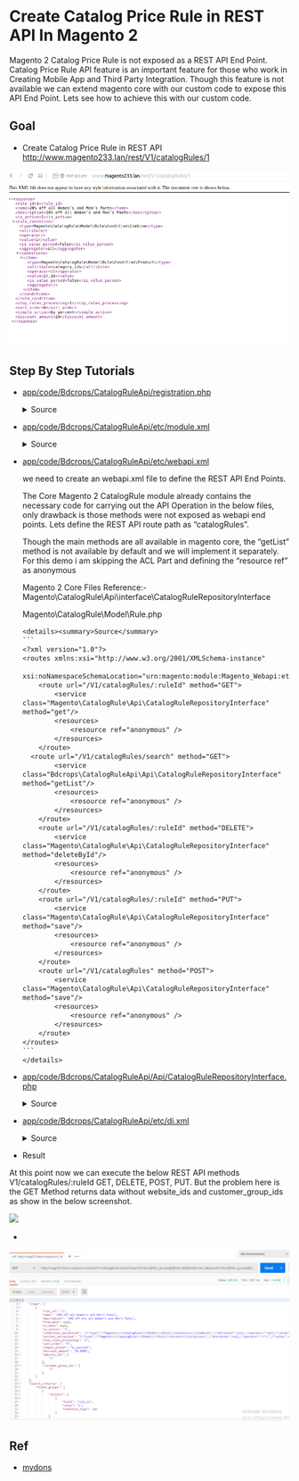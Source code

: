 #  Create Catalog Price Rule in REST API In Magento 2
Magento 2 Catalog Price Rule is not exposed as a REST API End Point. Catalog Price Rule API feature is an important feature for those who work in Creating Mobile App and Third Party Integration. Though this feature is not available we can extend magento core with our custom code to expose this API End Point. Lets see how to achieve this with our custom code.

## Goal
- Create Catalog Price Rule in REST API
http://www.magento233.lan/rest/V1/catalogRules/1

![](docs/restV1catalogRules1.png)



## Step By Step Tutorials

- [app/code/Bdcrops/CatalogRuleApi/registration.php](registration.php)

    <details><summary>Source</summary>

    ```
    <?php
        \Magento\Framework\Component\ComponentRegistrar::register(
            \Magento\Framework\Component\ComponentRegistrar::MODULE,
            'Bdcrops_CatalogRuleApi',
            __DIR__
        );
    ```
    </details>


- [app/code/Bdcrops/CatalogRuleApi/etc/module.xml](etc/module.xml)

    <details><summary>Source</summary>

    ```
    <?xml version="1.0"?>
    <config xmlns:xsi="http://www.w3.org/2001/XMLSchema-instance" xsi:noNamespaceSchemaLocation="urn:magento:framework:Module/etc/module.xsd">
        <module name="Bdcrops_CatalogRuleApi" setup_version="1.0.0"/>
    </config>

    ```
    </details>


- [app/code/Bdcrops/CatalogRuleApi/etc/webapi.xml](etc/webapi.xml)

    we need to create an webapi.xml file to define the REST API End Points.

    The Core Magento 2 CatalogRule module already contains the necessary code for carrying out the API Operation in the below files, only drawback is those methods were not exposed as webapi end points. Lets define the REST API route path as “catalogRules”.

    Though the main methods are all available in magento core, the “getList” method is not available by default and we will implement it separately. For this demo i am skipping the ACL Part and defining the “resource ref” as anonymous

    Magento 2 Core Files Reference:-
    Magento\CatalogRule\Api\interface\CatalogRuleRepositoryInterface

    Magento\CatalogRule\Model\Rule.php


      <details><summary>Source</summary>
      ```
      <?xml version="1.0"?>
      <routes xmlns:xsi="http://www.w3.org/2001/XMLSchema-instance"
              xsi:noNamespaceSchemaLocation="urn:magento:module:Magento_Webapi:etc/webapi.xsd">
          <route url="/V1/catalogRules/:ruleId" method="GET">
              <service class="Magento\CatalogRule\Api\CatalogRuleRepositoryInterface" method="get"/>
              <resources>
                  <resource ref="anonymous" />
              </resources>
          </route>
      	<route url="/V1/catalogRules/search" method="GET">
              <service class="Bdcrops\CatalogRuleApi\Api\CatalogRuleRepositoryInterface" method="getList"/>
              <resources>
                  <resource ref="anonymous" />
              </resources>
          </route>
          <route url="/V1/catalogRules/:ruleId" method="DELETE">
              <service class="Magento\CatalogRule\Api\CatalogRuleRepositoryInterface" method="deleteById"/>
              <resources>
                  <resource ref="anonymous" />
              </resources>
          </route>
          <route url="/V1/catalogRules/:ruleId" method="PUT">
              <service class="Magento\CatalogRule\Api\CatalogRuleRepositoryInterface" method="save"/>
              <resources>
                  <resource ref="anonymous" />
              </resources>
          </route>
          <route url="/V1/catalogRules" method="POST">
              <service class="Magento\CatalogRule\Api\CatalogRuleRepositoryInterface" method="save"/>
              <resources>
                  <resource ref="anonymous" />
              </resources>
          </route>
      </routes>
      ```
      </details>
      

- [app/code/Bdcrops/CatalogRuleApi/Api/CatalogRuleRepositoryInterface.php](Api/CatalogRuleRepositoryInterface.php)

    <details><summary>Source</summary>

    ```

    ```
    </details>


- [app/code/Bdcrops/CatalogRuleApi/etc/di.xml](etc/di.xml)
    <details><summary>Source</summary>

    ```

    ```
    </details>


- Result

At this point now we can execute the below REST API methods V1/catalogRules/:ruleId GET, DELETE, POST, PUT. But the problem here is the GET Method returns data without website_ids and customer_group_ids as show in the below screenshot.

![](docs/CatalogRules-GetRule-1024x743)




- []()

![](docs/CatalogRules-GetRuleSearch-1024x624.png)

## Ref
- [mydons](http://mydons.com/magento-2-catalog-price-rule-in-rest-api/)
